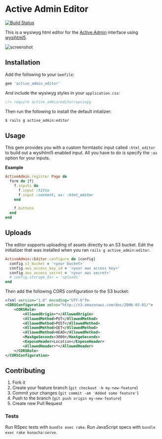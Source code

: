 # Active Admin Editor

[![Build Status](https://travis-ci.org/ejholmes/active_admin_editor.png)](https://travis-ci.org/ejholmes/active_admin_editor)

This is a wysiwyg html editor for the [Active Admin](http://activeadmin.info/)
interface using [wysihtml5](https://github.com/xing/wysihtml5).

![screenshot](https://dl.dropbox.com/u/1906634/Captured/OhvTv.png)

## Installation

Add the following to your `Gemfile`:

```ruby
gem 'active_admin_editor'
```

And include the wysiwyg styles in your `application.css`:

```scss
//= require active_admin/editor/wysiwyg
```

Then run the following to install the default intializer:

```bash
$ rails g active_admin:editor
```

## Usage

This gem provides you with a custom formtastic input called `:html_editor` to build out a wysihtml5 enabled input.
All you have to do is specify the `:as` option for your inputs.

**Example**

```ruby
ActiveAdmin.register Page do
  form do |f|
    f.inputs do
      f.input :title
      f.input :content, as: :html_editor
    end

    f.buttons
  end
end
```

## Uploads

The editor supports uploading of assets directly to an S3 bucket. Edit the initializer that
was installed when you ran `rails g active_admin:editor`.

```ruby
ActiveAdmin::Editor.configure do |config|
  config.s3_bucket = '<your bucket>'
  config.aws_access_key_id = '<your aws access key>'
  config.aws_access_secret = '<your aws secret>'
  # config.storage_dir = 'uploads'
end
```

Then add the following CORS configuration to the S3 bucket:

```xml
<?xml version="1.0" encoding="UTF-8"?>
<CORSConfiguration xmlns="http://s3.amazonaws.com/doc/2006-03-01/">
    <CORSRule>
        <AllowedOrigin>*</AllowedOrigin>
        <AllowedMethod>PUT</AllowedMethod>
        <AllowedMethod>POST</AllowedMethod>
        <AllowedMethod>GET</AllowedMethod>
        <AllowedMethod>HEAD</AllowedMethod>
        <MaxAgeSeconds>3000</MaxAgeSeconds>
        <ExposeHeader>Location</ExposeHeader>
        <AllowedHeader>*</AllowedHeader>
    </CORSRule>
</CORSConfiguration>
```

## Contributing

1. Fork it
2. Create your feature branch (`git checkout -b my-new-feature`)
3. Commit your changes (`git commit -am 'Added some feature'`)
4. Push to the branch (`git push origin my-new-feature`)
5. Create new Pull Request

### Tests

Run RSpec tests with `bundle exec rake`. Run JavaScript specs with `bundle
exec rake konacha:serve`.
